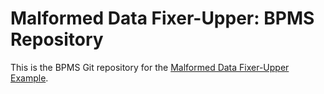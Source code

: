 Malformed Data Fixer-Upper: BPMS Repository
===========================================

This is the BPMS Git repository for the [Malformed Data Fixer-Upper Example](https://github.com/joshdreagan/mdfu).
